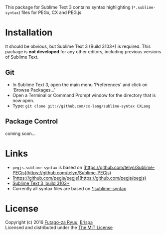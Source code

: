 This package for Sublime Text 3 contains syntax highlighting (`*.sublime-syntax`) files for PEGx, CX and PEG.js

# Installation

It should be obvious, but Sublime Text 3 (Build 3103+) is required. This package is **not developed** for any other editors, including previous versions of Sublime Text.

## Git

  - In Sublime Text 3, open the main menu 'Preferences' and click on 'Browse Packages...'
  - Open a Terminal or Command Prompt window for the directory that is now open.
  - Type: `git clone git://github.com/cx-lang/sublime-syntax CXLang`

## Package Control
  
  coming soon...

# Links
  
  * `pegjs.sublime-syntax` is based on [https://github.com/telyn/Sublime-PEGjs](https://github.com/telyn/Sublime-PEGjs)
  * [https://github.com/pegjs/pegjs](https://github.com/pegjs/pegjs)
  * [Sublime Text 3, build 3103+](https://www.sublimetext.com/)
  * Currently all syntax files are based on [*.sublime-syntax](https://www.sublimetext.com/docs/3/syntax.html)

# License

Copyright (c) 2016 [Futago-za Ryuu](http://github.com/futagoza), [Erispa](https://erispa.io/)<br>
Licensed and distributed under the [The MIT License](http://opensource.org/licenses/MIT)

